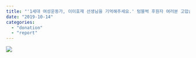 ```yaml
---
title: "'1세대 여성운동가, 이이효재 선생님을 기억해주세요.' 텀블벅 후원자 여러분 고맙습니다."
date: "2019-10-14"
categories: 
  - "donation"
  - "report"
---
```


![](http://womenandwar.net/kr/wp-content/uploads/2019/10/이이효재-기부자-명단_웹자보.jpg)
